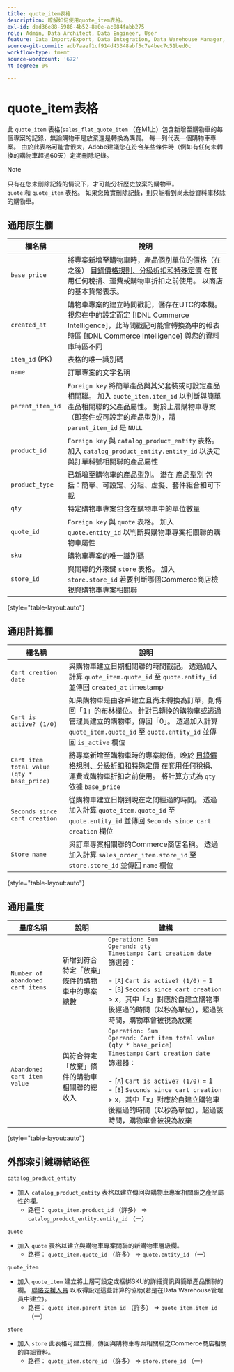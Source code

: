 ```yaml
---
title: quote_item表格
description: 瞭解如何使用quote_item表格。
exl-id: dad36e88-5986-4b52-8a0e-ac084fabb275
role: Admin, Data Architect, Data Engineer, User
feature: Data Import/Export, Data Integration, Data Warehouse Manager, Commerce Tables
source-git-commit: adb7aaef1cf914d43348abf5c7e4bec7c51bed0c
workflow-type: tm+mt
source-wordcount: '672'
ht-degree: 0%

---
```


# quote_item表格

此 `quote_item` 表格(`sales_flat_quote_item` （在M1上）包含新增至購物車的每個專案的記錄，無論購物車是放棄還是轉換為購買。 每一列代表一個購物車專案。 由於此表格可能會很大，Adobe建議您在符合某些條件時（例如有任何未轉換的購物車超過60天）定期刪除記錄。

>[!NOTE]
>
>只有在您未刪除記錄的情況下，才可能分析歷史放棄的購物車。 `quote` 和 `quote_item` 表格。 如果您確實刪除記錄，則只能看到尚未從資料庫移除的購物車。

## 通用原生欄

| **欄名稱** | **說明** |
|---|---|
| `base_price` | 將專案新增至購物車時，產品個別單位的價格（在之後） [目錄價格規則、分級折扣和特殊定價](https://experienceleague.adobe.com/docs/commerce-admin/catalog/products/pricing/pricing-advanced.html) 在套用任何稅捐、運費或購物車折扣之前使用。 以商店的基本貨幣表示。 |
| `created_at` | 購物車專案的建立時間戳記，儲存在UTC的本機。 視您在中的設定而定 [!DNL Commerce Intelligence]，此時間戳記可能會轉換為中的報表時區 [!DNL Commerce Intelligence] 與您的資料庫時區不同 |
| `item_id` (PK) | 表格的唯一識別碼 |
| `name` | 訂單專案的文字名稱 |
| `parent_item_id` | `Foreign key` 將簡單產品與其父套裝或可設定產品相關聯。 加入 `quote_item.item_id` 以判斷與簡單產品相關聯的父產品屬性。 對於上層購物車專案（即套件或可設定的產品型別），請 `parent_item_id` 是 `NULL` |
| `product_id` | `Foreign key` 與 `catalog_product_entity` 表格。 加入 `catalog_product_entity.entity_id` 以決定與訂單料號相關聯的產品屬性 |
| `product_type` | 已新增至購物車的產品型別。 潛在 [產品型別](https://experienceleague.adobe.com/docs/commerce-admin/catalog/products/product-create.html#product-types) 包括：簡單、可設定、分組、虛擬、套件組合和可下載 |
| `qty` | 特定購物車專案包含在購物車中的單位數量 |
| `quote_id` | `Foreign key` 與 `quote` 表格。 加入 `quote.entity_id` 以判斷與購物車專案相關聯的購物車屬性 |
| `sku` | 購物車專案的唯一識別碼 |
| `store_id` | 與關聯的外來鍵 `store` 表格。 加入 `store.store_id` 若要判斷哪個Commerce商店檢視與購物車專案相關聯 |

{style="table-layout:auto"}

## 通用計算欄

| **欄名稱** | **說明** |
|---|---|
| `Cart creation date` | 與購物車建立日期相關聯的時間戳記。 透過加入計算 `quote_item.quote_id` 至 `quote.entity_id` 並傳回 `created_at` timestamp |
| `Cart is active? (1/0)` | 如果購物車是由客戶建立且尚未轉換為訂單，則傳回「1」的布林欄位。 針對已轉換的購物車或透過管理員建立的購物車，傳回「0」。 透過加入計算 `quote_item.quote_id` 至 `quote.entity_id` 並傳回 `is_active` 欄位 |
| `Cart item total value (qty * base_price)` | 將專案新增至購物車時的專案總值，晚於 [目錄價格規則、分級折扣和特殊定價](https://experienceleague.adobe.com/docs/commerce-admin/catalog/products/pricing/pricing-advanced.html) 在套用任何稅捐、運費或購物車折扣之前使用。 將計算方式為 `qty` 依據 `base_price` |
| `Seconds since cart creation` | 從購物車建立日期到現在之間經過的時間。 透過加入計算 `quote_item.quote_id` 至 `quote.entity_id` 並傳回 `Seconds since cart creation` 欄位 |
| `Store name` | 與訂單專案相關聯的Commerce商店名稱。 透過加入計算 `sales_order_item.store_id` 至 `store.store_id` 並傳回 `name` 欄位 |

{style="table-layout:auto"}

## 通用量度

| **量度名稱** | **說明** | **建構** |
|---|---|---|
| `Number of abandoned cart items` | 新增到符合特定「放棄」條件的購物車中的專案總數 | `Operation: Sum`<br/>`Operand: qty`<br/>`Timestamp: Cart creation date`<br>篩選器：<br><br>- \[`A`\] `Cart is active? (1/0)` = 1<br>- \[`B`\] `Seconds since cart creation` > x，其中「x」對應於自建立購物車後經過的時間（以秒為單位），超過該時間，購物車會被視為放棄 |
| `Abandoned cart item value` | 與符合特定「放棄」條件的購物車相關聯的總收入 | `Operation: Sum`<br>`Operand: Cart item total value (qty * base_price)`<br>`Timestamp:` `Cart creation date`<br>篩選器：<br><br>- \[`A`\] `Cart is active? (1/0)` = 1<br>- \[`B`\] `Seconds since cart creation` > x，其中「x」對應於自建立購物車後經過的時間（以秒為單位），超過該時間，購物車會被視為放棄 |

{style="table-layout:auto"}

## 外部索引鍵聯結路徑

`catalog_product_entity`

* 加入 `catalog_product_entity` 表格以建立傳回與購物車專案相關聯之產品屬性的欄。
   * 路徑： `quote_item.product_id` （許多） => `catalog_product_entity.entity_id` （一）

`quote`

* 加入 `quote` 表格以建立與購物車專案關聯的新購物車層級欄。
   * 路徑： `quote_item.quote_id` （許多） => `quote.entity_id` （一）

`quote_item`

* 加入 `quote_item` 建立將上層可設定或捆綁SKU的詳細資訊與簡單產品關聯的欄。 [聯絡支援人員](https://experienceleague.adobe.com/docs/commerce-knowledge-base/kb/troubleshooting/miscellaneous/mbi-service-policies.html) 以取得設定這些計算的協助(若是在Data Warehouse管理員中建立)。
   * 路徑： `quote_item.parent_item_id` （許多） => `quote_item.item_id` （一）

`store`

* 加入 `store` 此表格可建立欄，傳回與購物車專案相關聯之Commerce商店相關的詳細資料。
   * 路徑： `quote_item.store_id` （許多） => `store.store_id` （一）
